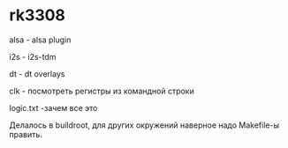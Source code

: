 # rk3308
alsa - alsa plugin

i2s - i2s-tdm

dt - dt overlays

clk - посмотреть регистры из командной строки

logic.txt -зачем все это

Делалось в buildroot, для других окружений наверное надо Makefile-ы править.
